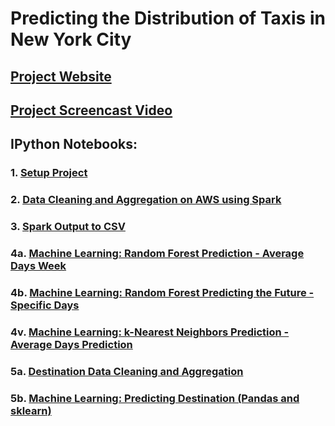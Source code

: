 # Predicting the Distribution of Taxis in New York City 

## [Project Website](http://sdaulton.github.io/TaxiPrediction/)
## [Project Screencast Video](https://youtu.be/QjmlPxemfOo)
## IPython Notebooks:
### 1. [Setup Project](https://github.com/sdaulton/TaxiPrediction/blob/master/1.%20Setup%20Project.ipynb)
### 2. [Data Cleaning and Aggregation on AWS using Spark](https://github.com/sdaulton/TaxiPrediction/blob/master/2.%20DataPrepAWSSpark.ipynb)
### 3. [Spark Output to CSV](https://github.com/sdaulton/TaxiPrediction/blob/master/3.%20ConvertRDDtoCSV.ipynb)
### 4a. [Machine Learning: Random Forest Prediction - Average Days Week](https://github.com/sdaulton/TaxiPrediction/blob/master/4.%20Machine%20Learning%20(Random%20Forest).ipynb)
### 4b. [Machine Learning: Random Forest Predicting the Future - Specific Days](https://github.com/sdaulton/TaxiPrediction/blob/master/6.%20Machine%20Learning%20(Random%20Forest%2C%20train-valid-test).ipynb)
### 4v. [Machine Learning: k-Nearest Neighbors Prediction - Average Days Prediction](https://github.com/sdaulton/TaxiPrediction/blob/master/5.%20Machine%20Learning%20(kNN).ipynb)
### 5a. [Destination Data Cleaning and Aggregation](https://github.com/sdaulton/TaxiPrediction/blob/master/7a.%20Destinations%20(aggregated)%20data%20prep.ipynb)
### 5b. [Machine Learning: Predicting Destination (Pandas and sklearn)](https://github.com/sdaulton/TaxiPrediction/blob/master/7b.%20Destination%20Prediction%20(Pandas%20and%20sklearn).ipynb)


